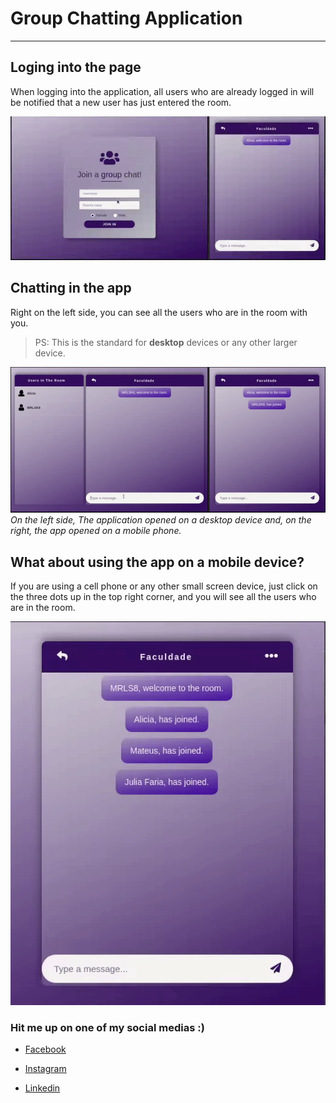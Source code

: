 # Group Chatting Application
---

## Loging into the page
When logging into the application, all users who are already logged in will be notified that a new user has just entered the room.

![Login Page](src/assets/Gifs/Login.gif)

## Chatting in the app
Right on the left side, you can see all the users who are in the room with you. 

> PS: This is the standard for **desktop** devices or any other larger device.

![Login Page](src/assets/Gifs/Chatting.gif)   
*On the left side, The application opened on a desktop device and, on the right, the app opened on a mobile phone.*

## What about using the app on a mobile device?
If you are using a cell phone or any other small screen device, just click on the three dots up in the top right corner, and you will see all the users who are in the room.

![Login Page](src/assets/Gifs/UsersInTheRoom.gif)

### Hit me up on one of my social medias :)

- [Facebook](https://www.facebook.com/profile.php?id=100004301021977 'My facebook')

- [Instagram](https://www.instagram.com/mrlsk8/ 'My instagram')

- [Linkedin](https://www.linkedin.com/in/mrlsk8/ 'My linkedin')